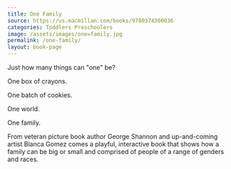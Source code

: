 ```yaml
---
title: One Family
source: https://us.macmillan.com/books/9780374300036
categories: Toddlers Preschoolers
image: /assets/images/one=family.jpg
permalink: /one-family/
layout: book-page
---
```

Just how many things can "one" be?

One box of crayons.

One batch of cookies.

One world.

One family.

From veteran picture book author George Shannon and up-and-coming artist Blanca Gomez comes a playful, interactive book that shows how a family can be big or small and comprised of people of a range of genders and races.
